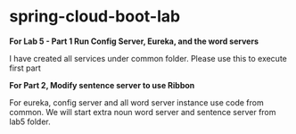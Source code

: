 # spring-cloud-boot-lab

**For Lab 5 - Part 1 Run Config Server, Eureka, and the word servers**

I have created all services under common folder. Please use this to execute first part

**For Part 2, Modify sentence server to use Ribbon**

For eureka, config server and all word server instance use code from common.
We will start extra noun word server and sentence server from lab5 folder.
